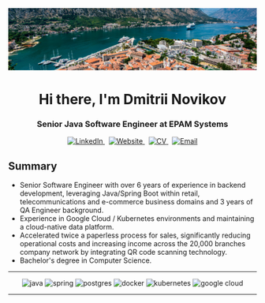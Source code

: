 <div id="header" align="center">
  <img src="img/mont.png" alt="banner">
  <h1>Hi there, I'm Dmitrii Novikov</a></h1>
  <h3>Senior Java Software Engineer at EPAM Systems</h3>
</div>
<div id="socials" align="center">
  <p>
    <a href="https://www.linkedin.com/in/7nolikov/">
      <img src="https://img.shields.io/badge/LinkedIn-4285F4?style=for-the-badge&logo=linkedin&logoColor=white" alt="LinkedIn">
    </a>
    &nbsp;
    <a href="https://7nolikov.dev/">
      <img src="https://img.shields.io/badge/Website-34A853?style=for-the-badge" alt="Website">
    </a>
    &nbsp;
    <a href="https://7nolikov.github.io/cv/Dmitrii-Novikov-CV.pdf">
      <img src="https://img.shields.io/badge/Resume-FBBC05?style=for-the-badge" alt="CV">
    </a>
    &nbsp;
    <a href="mailto:7nolikov@gmail.com">
      <img src="https://img.shields.io/badge/Gmail-EA4335?style=for-the-badge&logo=gmail&logoColor=white" alt="Email">
    </a>
  </p>
</div>


## Summary
- Senior Software Engineer with over 6 years of experience in backend development, leveraging Java/Spring Boot within retail, telecommunications and e-commerce business domains and 3 years of QA Engineer background.
- Experience in Google Cloud / Kubernetes environments and maintaining a cloud-native data platform.
- Accelerated twice a paperless process for sales, significantly reducing operational costs and increasing income across the 20,000 branches company network by integrating QR code scanning technology.
- Bachelor's degree in Computer Science.
---


<div id="skills" align="center">
  <img src="https://img.shields.io/badge/Java-ED8B00?style=for-the-badge&logo=openjdk&logoColor=white" alt="java">
  <img src="https://img.shields.io/badge/Spring-6DB33F?style=for-the-badge&logo=spring&logoColor=white" alt="spring">
  <img src="https://img.shields.io/badge/PostgreSQL-316192?style=for-the-badge&logo=postgresql&logoColor=white" alt="postgres">
  <img src="https://img.shields.io/badge/Docker-2CA5E0?style=for-the-badge&logo=docker&logoColor=white" alt="docker">
  <img src="https://img.shields.io/badge/Kubernetes-3069DE?style=for-the-badge&logo=kubernetes&logoColor=white" alt="kubernetes">
  <img src="https://img.shields.io/badge/Google_Cloud-4285F4?style=for-the-badge&logo=google-cloud&logoColor=white" alt="google cloud">
</div>

---
<div id="counter" align="center">
  <img src="https://komarev.com/ghpvc/?username=7nolikov&style=flat-square&color=blue" alt=""/>
</div>
